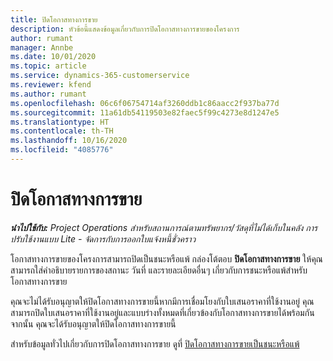 ```yaml
---
title: ปิดโอกาสทางการขาย
description: หัวข้อนี้แสดงข้อมูลเกี่ยวกับการปิดโอกาสทางการขายของโครงการ
author: rumant
manager: Annbe
ms.date: 10/01/2020
ms.topic: article
ms.service: dynamics-365-customerservice
ms.reviewer: kfend
ms.author: rumant
ms.openlocfilehash: 06c6f06754714af3260ddb1c86aacc2f937ba77d
ms.sourcegitcommit: 11a61db54119503e82faec5f99c4273e8d1247e5
ms.translationtype: HT
ms.contentlocale: th-TH
ms.lasthandoff: 10/16/2020
ms.locfileid: "4085776"
---
```

# <a name="close-an-opportunity"></a>ปิดโอกาสทางการขาย

_**นำไปใช้กับ:** Project Operations สำหรับสถานการณ์ตามทรัพยากร/วัสดุที่ไม่ได้เก็บในคลัง การปรับใช้งานแบบ Lite - จัดการกับการออกใบแจ้งหนี้ชั่วคราว_

โอกาสทางการขายของโครงการสามารถปิดเป็นชนะหรือแพ้ กล่องโต้ตอบ **ปิดโอกาสทางการขาย** ให้คุณสามารถใส่คำอธิบายรายการของสถานะ วันที่ และรายละเอียดอื่นๆ เกี่ยวกับการชนะหรือแพ้สำหรับโอกาสทางการขาย

คุณจะไม่ได้รับอนุญาตให้ปิดโอกาสทางการขายนี้หากมีการเชื่อมโยงกับใบเสนอราคาที่ใช้งานอยู่ คุณสามารถปิดใบเสนอราคาที่ใช้งานอยู่และแบบร่างทั้งหมดที่เกี่ยวข้องกับโอกาสทางการขายได้พร้อมกัน จากนั้น คุณจะได้รับอนุญาตให้ปิดโอกาสทางการขายนี้

สำหรับข้อมูลทั่วไปเกี่ยวกับการปิดโอกาสทางการขาย ดูที่ [ปิดโอกาสทางการขายเป็นชนะหรือแพ้](https://docs.microsoft.com/dynamics365/sales-enterprise/close-opportunity-won-lost-sales)
